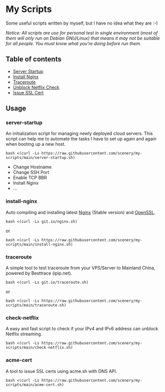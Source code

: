 # My Scripts

Some useful scripts written by myself, but I have no idea what they are :-)

_Notice: All scripts are use for personal test in single environment (most of them will only run on Debian GNU/Linux) that means it may not be suitable for all people. You must know what you're doing before run them._

## Table of contents

* [Server Startup](#server-startup)
* [Install Nginx](#install-nginx)
* [Traceroute](#traceroute)
* [Unblock Netflix Check](#check-netflix)
* [Issue SSL Cert](#acme-cert)

## Usage

### server-startup

An initialization script for managing newly deployed cloud servers. This script can help me to automate the tasks I have to set up again and again when booting up a new host.

```
bash <(curl -Ls https://raw.githubusercontent.com/scenery/my-scripts/main/server-startup.sh)
```

- Change Hostname
- Change SSH Port
- Enable TCP BBR
- Install Nginx
- ...

### install-nginx

Auto compiling and installing latest [Nginx](https://nginx.org/en/download.html) (Stable version) and [OpenSSL](https://www.openssl.org/source/).
```
bash <(curl -Ls git.io/nginx.sh)
```
or
```
bash <(curl -Ls https://raw.githubusercontent.com/scenery/my-scripts/main/install-nginx.sh)
```

### traceroute

A simple tool to test traceroute from your VPS/Server to Mainland China, powered by Besttrace (ipip.net).
```
bash <(curl -Ls git.io/traceroute.sh)
```
or
```
bash <(curl -Ls https://raw.githubusercontent.com/scenery/my-scripts/main/traceroute.sh)
```

### check-netflix

A easy and fast script to check if your IPv4 and IPv6 address can unblock Netflix streaming.
```
bash <(curl -Ls https://raw.githubusercontent.com/scenery/my-scripts/main/check-netflix.sh)
```

### acme-cert

A tool to issue SSL certs using acme.sh with DNS API.
```
bash <(curl -Ls https://raw.githubusercontent.com/scenery/my-scripts/main/acme-cert.sh)
```


